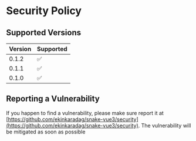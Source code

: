 # Security Policy

## Supported Versions

| Version | Supported          |
| ------- | ------------------ |
| 0.1.2   | :white_check_mark: |
| 0.1.1   | :white_check_mark: |
| 0.1.0   | :white_check_mark: |

## Reporting a Vulnerability

If you happen to find a vulnerability, please make sure report it at [https://github.com/ekinkaradag/snake-vue3/security](https://github.com/ekinkaradag/snake-vue3/security). The vulnerability will be mitigated as soon as possible

